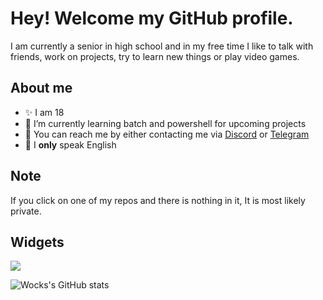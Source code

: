 # Hey! Welcome my GitHub profile.

I am currently a senior in high school and in my free time I like to talk with friends, work on projects, try to learn new things or play video games.

## About me

- ✨ I am 18
- 🌱 I’m currently learning batch and powershell for upcoming projects
- 💯 You can reach me by either contacting me via [Discord](https://discordlookup.com/user/1069745259518644265) or [Telegram](https://t.me/uhwock)
- 👑 I **only** speak English


## Note

If you click on one of my repos and there is nothing in it, It is most likely private.

## Widgets

  <a href="https://discordlookup.com/user/10697452595186442651069745259518644265">
    <img src="https://discord.c99.nl/widget/theme-4/1069745259518644265.png"/>
  </a>
</p>

![Wocks's GitHub stats](https://github-readme-stats.vercel.app/api?username=uhwock&show_icons=true&theme=radical)
###

